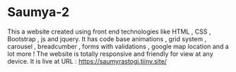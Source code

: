 # Saumya-2

This a website created using front end technologies like HTML , CSS , Bootstrap , js and jquery.
It has code base animations , grid system , carousel , breadcumber , forms with validations , google map location and a lot more !
The website is totally responsive and friendly for view at any device.
It is live at URL :  https://saumyrastogi.tiiny.site/
